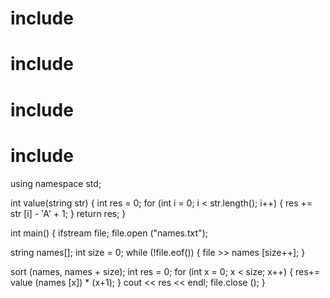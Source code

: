 # include <iostream>
# include <fstream>
# include <algorithm>
# include <string>
using namespace std;

int value(string str)
{
  int res = 0;
  for (int i = 0; i < str.length(); i++)
  {
      res += str [i] - 'A' + 1;
   }
   return res;
 }

int main()
{
  ifstream file;
  file.open ("names.txt");
  
  string names[];
  int size = 0;
  while (!file.eof()) {
    file >> names [size++];
  }
  
  sort (names, names + size);
  int res = 0;
  for (int x = 0; x < size; x++)
  { 
    res+= value (names [x]) * (x+1);
  }
  cout << res << endl; 
  file.close ();
}
